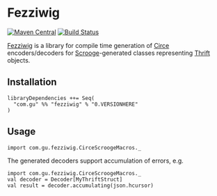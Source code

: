 Fezziwig
========


[![Maven Central](https://maven-badges.herokuapp.com/maven-central/com.gu/fezziwig_2.13/badge.svg)](https://maven-badges.herokuapp.com/maven-central/com.gu/fezziwig_2.13) [![Build Status](https://travis-ci.org/guardian/fezziwig.svg?branch=master)](https://travis-ci.org/guardian/fezziwig)

[Fezziwig](https://en.wikipedia.org/wiki/Mr._Fezziwig) is a library for compile time generation of [Circe](https://github.com/circe/circe) encoders/decoders for [Scrooge](https://twitter.github.io/scrooge/)-generated classes representing [Thrift](http://thrift.apache.org/) objects.

Installation
------------
```
libraryDependencies ++= Seq(
  "com.gu" %% "fezziwig" % "0.VERSIONHERE"
)
```

Usage
-----
```
import com.gu.fezziwig.CirceScroogeMacros._
``` 

The generated decoders support accumulation of errors, e.g.
```
import com.gu.fezziwig.CirceScroogeMacros._
val decoder = Decoder[MyThriftStruct]
val result = decoder.accumulating(json.hcursor)
```
